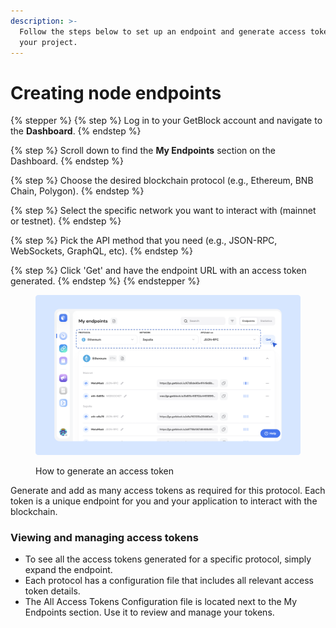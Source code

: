 ```yaml
---
description: >-
  Follow the steps below to set up an endpoint and generate access tokens for
  your project.
---
```


# Creating node endpoints

{% stepper %}
{% step %}
Log in to your GetBlock account and navigate to the **Dashboard**.
{% endstep %}

{% step %}
Scroll down to find the **My Endpoints** section on the Dashboard.
{% endstep %}

{% step %}
Choose the desired blockchain protocol (e.g., Ethereum, BNB Chain, Polygon).
{% endstep %}

{% step %}
Select the specific network you want to interact with (mainnet or testnet).
{% endstep %}

{% step %}
Pick the API method that you need (e.g., JSON-RPC, WebSockets, GraphQL, etc).
{% endstep %}

{% step %}
Click 'Get' and have the endpoint URL with an access token generated.
{% endstep %}
{% endstepper %}

<figure><img src="../../.gitbook/assets/Docs_endpoint_setup.svg" alt="How to create a node endpoint for blockchain API access"><figcaption><p>How to generate an access token</p></figcaption></figure>

Generate and add as many access tokens as required for this protocol. Each token is a unique endpoint for you and your application to interact with the blockchain.

### Viewing and managing access tokens

* To see all the access tokens generated for a specific protocol, simply expand the endpoint.
* Each protocol has a configuration file that includes all relevant access token details.
* The All Access Tokens Configuration file is located next to the My Endpoints section. Use it to review and manage your tokens.
